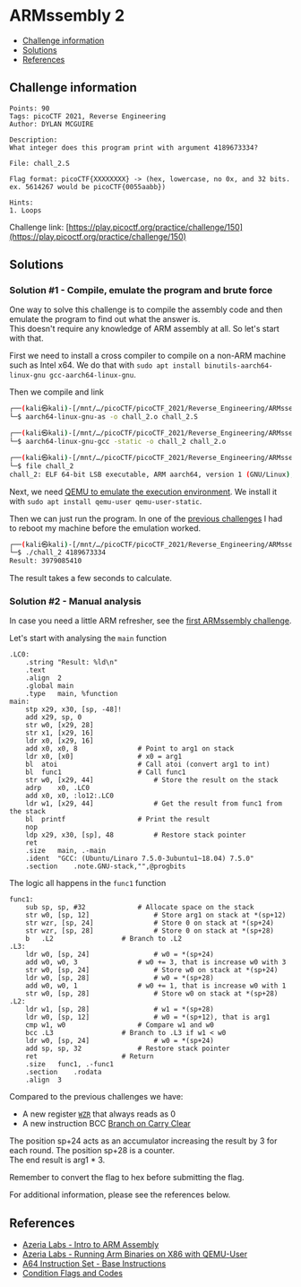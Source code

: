 # ARMssembly 2

- [Challenge information](#challenge-information)
- [Solutions](#solutions)
- [References](#references)

## Challenge information
```
Points: 90
Tags: picoCTF 2021, Reverse Engineering
Author: DYLAN MCGUIRE

Description:
What integer does this program print with argument 4189673334? 

File: chall_2.S 

Flag format: picoCTF{XXXXXXXX} -> (hex, lowercase, no 0x, and 32 bits. ex. 5614267 would be picoCTF{0055aabb})

Hints:
1. Loops
```
Challenge link: [https://play.picoctf.org/practice/challenge/150](https://play.picoctf.org/practice/challenge/150)

## Solutions

### Solution #1 - Compile, emulate the program and brute force

One way to solve this challenge is to compile the assembly code and then emulate the program to find out what the answer is.   
This doesn't require any knowledge of ARM assembly at all. So let's start with that.

First we need to install a cross compiler to compile on a non-ARM machine such as Intel x64. We do that with `sudo apt install binutils-aarch64-linux-gnu gcc-aarch64-linux-gnu`.

Then we compile and link
```bash
┌──(kali㉿kali)-[/mnt/…/picoCTF/picoCTF_2021/Reverse_Engineering/ARMssembly_2]
└─$ aarch64-linux-gnu-as -o chall_2.o chall_2.S

┌──(kali㉿kali)-[/mnt/…/picoCTF/picoCTF_2021/Reverse_Engineering/ARMssembly_2]
└─$ aarch64-linux-gnu-gcc -static -o chall_2 chall_2.o

┌──(kali㉿kali)-[/mnt/…/picoCTF/picoCTF_2021/Reverse_Engineering/ARMssembly_2]
└─$ file chall_2
chall_2: ELF 64-bit LSB executable, ARM aarch64, version 1 (GNU/Linux), statically linked, BuildID[sha1]=2257f29c20690e75868b2112f674b5f49a65e78f, for GNU/Linux 3.7.0, not stripped
```

Next, we need [QEMU to emulate the execution environment](https://azeria-labs.com/arm-on-x86-qemu-user/). We install it with `sudo apt install qemu-user qemu-user-static`.

Then we can just run the program. In one of the [previous challenges](ARMssembly_0.md) I had to reboot my machine before the emulation worked.
```bash
┌──(kali㉿kali)-[/mnt/…/picoCTF/picoCTF_2021/Reverse_Engineering/ARMssembly_2]
└─$ ./chall_2 4189673334
Result: 3979085410
```

The result takes a few seconds to calculate.

### Solution #2 - Manual analysis

In case you need a little ARM refresher, see the [first ARMssembly challenge](ARMssembly_0.md).

Let's start with analysing the `main` function
```
.LC0:
	.string	"Result: %ld\n"
	.text
	.align	2
	.global	main
	.type	main, %function
main:
	stp	x29, x30, [sp, -48]!
	add	x29, sp, 0
	str	w0, [x29, 28]
	str	x1, [x29, 16]
	ldr	x0, [x29, 16]
	add	x0, x0, 8				# Point to arg1 on stack
	ldr	x0, [x0]				# x0 = arg1
	bl	atoi					# Call atoi (convert arg1 to int)
	bl	func1					# Call func1
	str	w0, [x29, 44]				# Store the result on the stack
	adrp	x0, .LC0
	add	x0, x0, :lo12:.LC0
	ldr	w1, [x29, 44]				# Get the result from func1 from the stack
	bl	printf					# Print the result
	nop
	ldp	x29, x30, [sp], 48			# Restore stack pointer
	ret
	.size	main, .-main
	.ident	"GCC: (Ubuntu/Linaro 7.5.0-3ubuntu1~18.04) 7.5.0"
	.section	.note.GNU-stack,"",@progbits
```

The logic all happens in the `func1` function
```
func1:
	sub	sp, sp, #32				# Allocate space on the stack
	str	w0, [sp, 12]				# Store arg1 on stack at *(sp+12)
	str	wzr, [sp, 24]				# Store 0 on stack at *(sp+24)
	str	wzr, [sp, 28]				# Store 0 on stack at *(sp+28)
	b	.L2					# Branch to .L2
.L3:
	ldr	w0, [sp, 24]				# w0 = *(sp+24)
	add	w0, w0, 3				# w0 += 3, that is increase w0 with 3
	str	w0, [sp, 24]				# Store w0 on stack at *(sp+24)
	ldr	w0, [sp, 28]				# w0 = *(sp+28)
	add	w0, w0, 1				# w0 += 1, that is increase w0 with 1
	str	w0, [sp, 28]				# Store w0 on stack at *(sp+28)
.L2:
	ldr	w1, [sp, 28]				# w1 = *(sp+28)
	ldr	w0, [sp, 12]				# w0 = *(sp+12), that is arg1 
	cmp	w1, w0					# Compare w1 and w0
	bcc	.L3					# Branch to .L3 if w1 < w0
	ldr	w0, [sp, 24]				# w0 = *(sp+24)
	add	sp, sp, 32				# Restore stack pointer
	ret						# Return
	.size	func1, .-func1
	.section	.rodata
	.align	3
```

Compared to the previous challenges we have:
* A new register [`WZR`](https://developer.arm.com/documentation/102374/0101/Registers-in-AArch64---other-registers) that always reads as 0
* A new instruction BCC [Branch on Carry Clear](https://community.arm.com/support-forums/f/architectures-and-processors-forum/5941/could-you-explain-bcc-command-to-me)

The position sp+24 acts as an accumulator increasing the result by 3 for each round. The position sp+28 is a counter.  
The end result is arg1 * 3.

Remember to convert the flag to hex before submitting the flag.

For additional information, please see the references below.

## References

- [Azeria Labs - Intro to ARM Assembly](https://azeria-labs.com/writing-arm-assembly-part-1/)
- [Azeria Labs - Running Arm Binaries on X86 with QEMU-User](https://azeria-labs.com/arm-on-x86-qemu-user/)
- [A64 Instruction Set - Base Instructions](https://developer.arm.com/documentation/ddi0602/2023-06/Base-Instructions?lang=en)
- [Condition Flags and Codes](https://community.arm.com/arm-community-blogs/b/architectures-and-processors-blog/posts/condition-codes-1-condition-flags-and-codes)
